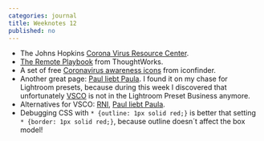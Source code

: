 ```yaml
---
categories: journal
title: Weeknotes 12
published: no
---
```

- The Johns Hopkins [Corona Virus Resource Center](https://coronavirus.jhu.edu).
- [The Remote Playbook](https://www.thoughtworks.com/remote-work-playbook) from ThoughtWorks.
- A set of free [Coronavirus awareness icons](https://www.iconfinder.com/p/coronavirus-awareness-icons) from iconfinder.
- Another great page: [Paul liebt Paula](https://paulliebtpaula.de/ueber-uns/). I found it on my chase for Lightroom presets, because during this week I discovered that unfortunately [VSCO](https://vsco.co) is not in the Lightroom Preset Business anymore.
- Alternatives for VSCO: [RNI](https://reallyniceimages.com), [Paul liebt Paula](https://paulliebtpaula.de/presets/).
- Debugging CSS with <code>* {outline: 1px solid red;}</code> is better that setting <code>* {border: 1px solid red;}</code>, because outline doesn´t affect the box model!
